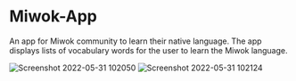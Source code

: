 # Miwok-App
An app for Miwok community to learn their native language. The app displays lists of vocabulary words for the user to learn the Miwok language.


![Screenshot 2022-05-31 102050](https://user-images.githubusercontent.com/43139012/171095513-d6d47c52-0d1d-487d-8a6a-38959eb90470.png)
![Screenshot 2022-05-31 102124](https://user-images.githubusercontent.com/43139012/171095527-c386a172-8521-44f8-bd00-a04d26a701bb.png)

